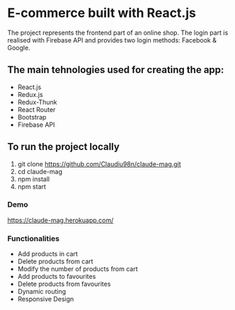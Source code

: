 # E-commerce built with React.js
The project represents the frontend part of an online shop.
The login part is realised with Firebase API and provides two login methods: Facebook & Google.

## The main tehnologies used for creating the app:
* React.js
* Redux.js
* Redux-Thunk
* React Router
* Bootstrap
* Firebase API

## To run the project locally
1. git clone https://github.com/Claudiu98n/claude-mag.git
2. cd claude-mag
3. npm install
4. npm start

### Demo
https://claude-mag.herokuapp.com/

### Functionalities
* Add products in cart
* Delete products from cart
* Modify the number of products from cart
* Add products to favourites
* Delete products from favourites
* Dynamic routing
* Responsive Design
